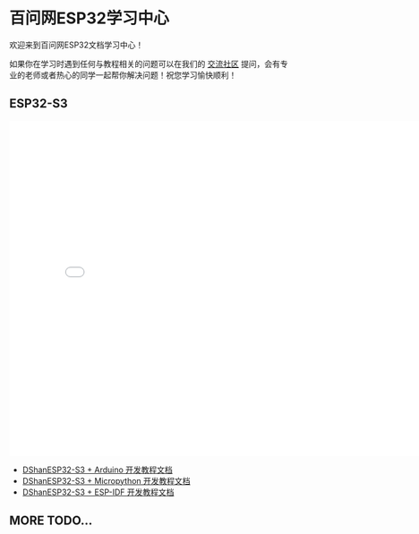 # 百问网ESP32学习中心

欢迎来到百问网ESP32文档学习中心！

如果你在学习时遇到任何与教程相关的问题可以在我们的 [交流社区](https://forums.100ask.net/) 提问，会有专业的老师或者热心的同学一起帮你解决问题！祝您学习愉快顺利！

## ESP32-S3

<iframe src="//player.bilibili.com/player.html?aid=218024353&bvid=BV1Va411g7aY&cid=833784767&page=1" scrolling="no" border="0" width="800px" height="600px" frameborder="no" framespacing="0"> </iframe>

- [DShanESP32-S3 + Arduino 开发教程文档](DShanESP32-S3/Arduino/chapter1.md)
- [DShanESP32-S3 + Micropython 开发教程文档](DShanESP32-S3/Micropython/chapter1.md)
- [DShanESP32-S3 + ESP-IDF 开发教程文档](DShanESP32-S3/ESP-IDF/chapter1.md)

## MORE TODO...
